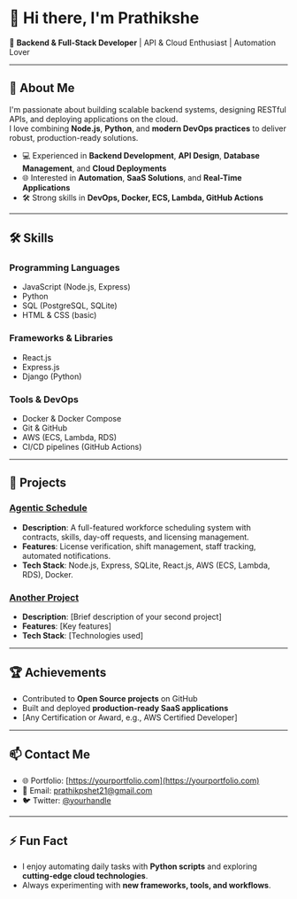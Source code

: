 # 👋 Hi there, I'm Prathikshe

🚀 **Backend & Full-Stack Developer** | API & Cloud Enthusiast | Automation Lover  

---

## 🌟 About Me
I'm passionate about building scalable backend systems, designing RESTful APIs, and deploying applications on the cloud.  
I love combining **Node.js**, **Python**, and **modern DevOps practices** to deliver robust, production-ready solutions.  

- 💻 Experienced in **Backend Development**, **API Design**, **Database Management**, and **Cloud Deployments**  
- 🌐 Interested in **Automation**, **SaaS Solutions**, and **Real-Time Applications**  
- 🛠 Strong skills in **DevOps, Docker, ECS, Lambda, GitHub Actions**  

---

## 🛠 Skills

### Programming Languages
- JavaScript (Node.js, Express)
- Python
- SQL (PostgreSQL, SQLite)
- HTML & CSS (basic)

### Frameworks & Libraries
- React.js
- Express.js
- Django (Python)

### Tools & DevOps
- Docker & Docker Compose
- Git & GitHub
- AWS (ECS, Lambda, RDS)
- CI/CD pipelines (GitHub Actions)

---

## 📂 Projects

### [Agentic Schedule](https://github.com/yourusername/Agentic-Schedule)
- **Description**: A full-featured workforce scheduling system with contracts, skills, day-off requests, and licensing management.
- **Features**: License verification, shift management, staff tracking, automated notifications.
- **Tech Stack**: Node.js, Express, SQLite, React.js, AWS (ECS, Lambda, RDS), Docker.

### [Another Project](https://github.com/yourusername/another-project)
- **Description**: [Brief description of your second project]
- **Features**: [Key features]
- **Tech Stack**: [Technologies used]

---

## 🏆 Achievements
- Contributed to **Open Source projects** on GitHub  
- Built and deployed **production-ready SaaS applications**  
- [Any Certification or Award, e.g., AWS Certified Developer]

---

## 📫 Contact Me
- 🌐 Portfolio: [https://yourportfolio.com](https://yourportfolio.com)  
- 📧 Email: [prathikpshet21@gmail.com](mailto:prathikpshet21@gmail.com)  
- 🐦 Twitter: [@yourhandle](https://twitter.com/yourhandle)  

---

## ⚡ Fun Fact
- I enjoy automating daily tasks with **Python scripts** and exploring **cutting-edge cloud technologies**.  
- Always experimenting with **new frameworks, tools, and workflows**.

